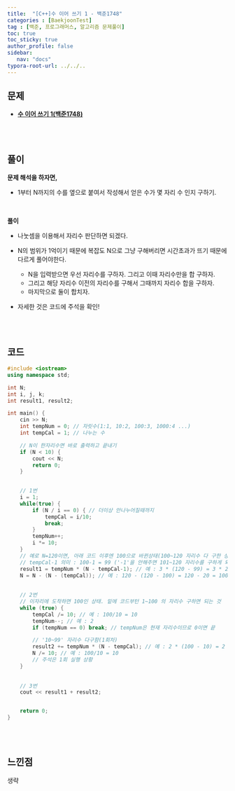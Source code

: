 ```yaml
---
title:  "[C++]수 이어 쓰기 1 - 백준1748"
categories : [BaekjoonTest]
tag : [백준, 프로그래머스, 알고리즘 문제풀이]
toc: true
toc_sticky: true
author_profile: false
sidebar:
   nav: "docs"
typora-root-url: ../../..
---
```




## 문제

* **[수 이어 쓰기 1(백준1748)](https://www.acmicpc.net/problem/1748)**

<br><br>

## 풀이

**문제 해석을 하자면,**

* 1부터 N까지의 수를 옆으로 붙여서 작성해서 얻은 수가 몇 자리 수 인지 구하기.

<br>

**풀이**

- 나눗셈을 이용해서 자리수 판단하면 되겠다.
- N의 범위가 1억이기 때문에 복잡도 N으로 그냥 구해버리면 시간초과가 뜨기 때문에 다르게 풀어야한다.
  - N을 입력받으면 우선 자리수를 구하자. 그리고 이때 자리수만을 합 구하자.
  - 그리고 해당 자리수 이전의 자리수를 구해서 그때까지 자리수 합을 구하자.
  - 마지막으로 둘이 합치자.

- 자세한 것은 코드에 주석을 확인!

<br><br>

## 코드

```c++
#include <iostream>
using namespace std;

int N;
int i, j, k;
int result1, result2;

int main() {
	cin >> N;
	int tempNum = 0; // 자릿수(1:1, 10:2, 100:3, 1000:4 ...)
	int tempCal = 1; // 나누는 수

	// N이 한자리수면 바로 출력하고 끝내기
	if (N < 10) {
		cout << N;
		return 0;
	}

    
	// 1번
	i = 1;
	while(true) {
		if (N / i == 0) { // 더이상 안나누어질때까지
			tempCal = i/10;
			break;
		}
		tempNum++;
		i *= 10;
	}
	// 예로 N=120이면, 아래 코드 이후엔 100으로 바뀐상태(100~120 자리수 다 구한 상태인것)
	// tempCal-1 의미 : 100-1 = 99 ('-1'을 안해주면 101~120 자리수를 구하게 되기 때문. 100~120 구해야함.)
	result1 = tempNum * (N - tempCal-1); // 예 : 3 * (120 - 99) = 3 * 21
	N = N - (N - (tempCal)); // 예 : 120 - (120 - 100) = 120 - 20 = 100
	
    
    // 2번
	// 이자리에 도착하면 100인 상태. 밑에 코드부턴 1~100 의 자리수 구하면 되는 것
	while (true) {
		tempCal /= 10; // 예 : 100/10 = 10
		tempNum--; // 예 : 2
		if (tempNum == 0) break; // tempNum은 현재 자리수이므로 0이면 끝

		// '10~99' 자리수 다구함(1회차)
		result2 += tempNum * (N - tempCal); // 예 : 2 * (100 - 10) = 2 * 90
		N /= 10; // 예 : 100/10 = 10
		// 주석은 1회 실행 상황
	}
    
    
    // 3번
	cout << result1 + result2;


	return 0;
}
```

<br><br>

## 느낀점

생략

